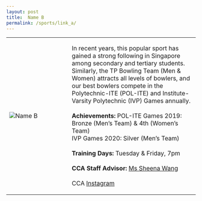 ```yaml
---
layout: post
title:  Name B
permalink: /sports/link_a/
---
```


<table>
    <tr>
        <td style="width:33%"><image src="{{site.baseurl}}/images/CCA_link_a.jpg" style="display:block;margin-left:auto;margin-right:auto;" alt="Name B"></image></td>
        <td>
            <p>
                In recent years, this popular sport has gained a strong following in Singapore among secondary and tertiary students. Similarly, the TP Bowling Team (Men & Women) attracts all levels of bowlers, and our best bowlers compete in the Polytechnic-ITE (POL-ITE) and Institute-Varsity Polytechnic (IVP) Games annually.<br>
                <br>
                <b>Achievements:</b>
                POL-ITE Games 2019: Bronze (Men’s Team) & 4th (Women’s Team)<br>
                IVP Games 2020: Silver (Men’s Team)<br>
                <br>
                <b>Training Days:</b>
                Tuesday & Friday, 7pm<br>
                <br>
                <b>CCA Staff Advisor:</b> <a href="emailadd">Ms Sheena Wang</a><br>
                <br>
                CCA <a href="instaadd">Instagram</a>
            </p>
        </td>
    </tr>
</table>
